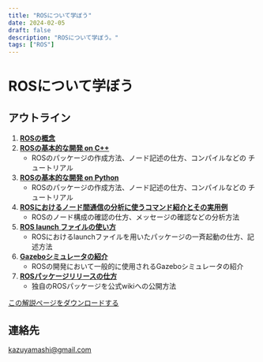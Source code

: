 ```yaml
---
title: "ROSについて学ぼう"
date: 2024-02-05
draft: false
description: "ROSについて学ぼう。"
tags: ["ROS"]
---
```


# ROSについて学ぼう

## アウトライン
1. **[ROSの概念](ros_overview.html)**
1. **[ROSの基本的な開発 on C++](ros_study.html)**
	- ROSのパッケージの作成方法、ノード記述の仕方、コンパイルなどの チュートリアル
1. **[ROSの基本的な開発 on Python](ros_study_py.html)**
	- ROSのパッケージの作成方法、ノード記述の仕方、コンパイルなどの チュートリアル
1. **[ROSにおけるノード間通信の分析に使うコマンド紹介とその実用例](ros_measure.html)**
	- ROSのノード構成の確認の仕方、メッセージの確認などの分析方法
1. **[ROS launch ファイルの使い方](ros_launch.html)**
	- ROSにおけるlaunchファイルを用いたパッケージの一斉起動の仕方、記 述方法
1. **[Gazeboシミュレータの紹介](ros_gazebo.html)**
	- ROSの開発において一般的に使用されるGazeboシミュレータの紹介
1. **[ROSパッケージリリースの仕方](ros_packrelease.html)**
	- 独自のROSパッケージを公式wikiへの公開方法

[この解説ページをダウンロードする](ros_lecture.zip)

## 連絡先
kazuyamashi@gmail.com